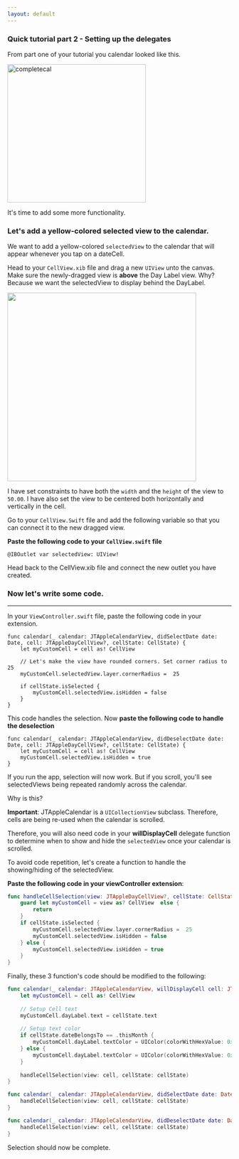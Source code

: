 ```yaml
---
layout: default
---
```



### Quick tutorial part 2 - Setting up the delegates

From part one of your tutorial you calendar looked like this.

<img width="311" alt="completecal" src="https://cloud.githubusercontent.com/assets/2439146/19029087/ad30b7ac-88f7-11e6-9ae5-b9d0ac5c837b.png">

It's time to add some more functionality.

### Let's add a yellow-colored selected view to the calendar.

We want to add a yellow-colored `selectedView` to the calendar that will appear whenever you tap on a dateCell.

Head to your `CellView.xib` file and drag a new `UIView` unto the canvas. Make sure the newly-dragged view is **above** the Day Label view. Why? Because we want the selectedView to display behind the DayLabel.

<img width="424" src="https://cloud.githubusercontent.com/assets/2439146/19415251/bafe16ea-931f-11e6-9fd7-6837fc932cc4.png">

I have set constraints to have both the `width` and the `height` of the view to `50.00`. I have also set the view to be centered both horizontally and vertically in the cell.

Go to your `CellView.Swift` file and add the following variable so that you can connect it to the new dragged view.

**Paste the following code to your `CellView.swift` file**

```
@IBOutlet var selectedView: UIView!
```

Head back to the CellView.xib file and connect the new outlet you have created.

### Now let's write some code.
___

In your `ViewController.swift` file, paste the following code in your extension.

```
func calendar(_ calendar: JTAppleCalendarView, didSelectDate date: Date, cell: JTAppleDayCellView?, cellState: CellState) {
    let myCustomCell = cell as! CellView
    
    // Let's make the view have rounded corners. Set corner radius to 25
    myCustomCell.selectedView.layer.cornerRadius =  25
    
    if cellState.isSelected {
        myCustomCell.selectedView.isHidden = false
    }
}
```

This code handles the selection. Now **paste the following code to handle the deselection**

```
func calendar(_ calendar: JTAppleCalendarView, didDeselectDate date: Date, cell: JTAppleDayCellView?, cellState: CellState) {
    let myCustomCell = cell as! CellView
    myCustomCell.selectedView.isHidden = true
}
```

If you run the app, selection will now work. But if you scroll, you'll see selectedViews being repeated randomly across the calendar.

Why is this?

**Important**: JTAppleCalendar is a `UICollectionView` subclass. Therefore, cells are being re-used when the calendar is scrolled. 

Therefore, you will also need code in your **willDisplayCell** delegate function to determine when to show and hide the `selectedView` once your calendar is scrolled.

To avoid code repetition, let's create a function to handle the showing/hiding of the selectedView.


**Paste the following code in your viewController extension**:

```swift
func handleCellSelection(view: JTAppleDayCellView?, cellState: CellState) {
    guard let myCustomCell = view as? CellView  else {
        return
    }
    if cellState.isSelected {
        myCustomCell.selectedView.layer.cornerRadius =  25
        myCustomCell.selectedView.isHidden = false
    } else {
        myCustomCell.selectedView.isHidden = true
    }
}
```

Finally, these 3 function's code should be modified to the following:

```swift
func calendar(_ calendar: JTAppleCalendarView, willDisplayCell cell: JTAppleDayCellView, date: Date, cellState: CellState) {
    let myCustomCell = cell as! CellView
    
    // Setup Cell text
    myCustomCell.dayLabel.text = cellState.text
    
    // Setup text color
    if cellState.dateBelongsTo == .thisMonth {
        myCustomCell.dayLabel.textColor = UIColor(colorWithHexValue: 0xECEAED)
    } else {
        myCustomCell.dayLabel.textColor = UIColor(colorWithHexValue: 0x574865)
    }
    
    handleCellSelection(view: cell, cellState: cellState)
}

func calendar(_ calendar: JTAppleCalendarView, didSelectDate date: Date, cell: JTAppleDayCellView?, cellState: CellState) {
    handleCellSelection(view: cell, cellState: cellState)
}

func calendar(_ calendar: JTAppleCalendarView, didDeselectDate date: Date, cell: JTAppleDayCellView?, cellState: CellState) {
    handleCellSelection(view: cell, cellState: cellState)
}
```

Selection should now be complete.

